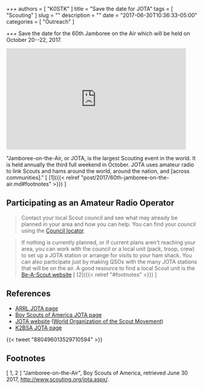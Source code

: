 +++
authors = [ "K0STK" ]
title = "Save the date for JOTA"
tags = [ "Scouting" ]
slug = ""
description = ""
date = "2017-06-30T10:36:33-05:00"
categories = [ "Outreach" ]

+++
Save the date for the 60th Jamboree on the Air which will be held
on October 20--22, 2017.

<iframe src="https://player.vimeo.com/video/191558208" width="474" height="267" frameborder="0" webkitallowfullscreen mozallowfullscreen allowfullscreen></iframe>
<!--more-->

"Jamboree-on-the-Air, or JOTA, is the largest Scouting event in the world. It
is held annually the third full weekend in October. JOTA uses amateur radio to
link Scouts and hams around the world, around the nation, and [across
communities]."
[ [1]({{< relref "post/2017/60th-jamboree-on-the-air.md#footnotes" >}}) ]

## Participating as an Amateur Radio Operator

>Contact your local Scout council and see what may already be planned
>in your area and how you can help. You can find your council using the
>[Council locator](http://www.scouting.org/LocalCouncilLocator.aspx).

>If nothing is currently planned, or if current plans aren't reaching
>your area, you can work with the council or a local unit (pack, troop,
>crew) to set up a JOTA station or arrange for visits to your ham
>shack. You can also participate just by making QSOs with the many JOTA
>stations that will be on the air. A good resource to find a local Scout
>unit is the
>[Be-A-Scout website](https://beascout.scouting.org/BeAScoutMap.aspx)
<span style="font-style:normal;">[ [2]({{< relref "#footnotes" >}}) ]</span>

## References

* [ARRL JOTA page](http://www.arrl.org/jamboree-on-the-air-jota/)
* [Boy Scouts of America JOTA page](http://www.scouting.org/jota.aspx/)
* [JOTA website](http://jotajoti.info/) ([World Organization of the Scout Movement](http://www.scout.org/))
* [K2BSA JOTA page](https://www.k2bsa.net/jota/)

{{< tweet "880496013529710594" >}}

## Footnotes

[ 1, 2 ] "Jamboree-on-the-Air",
Boy Scouts of America, retrieved June 30 2017,
http://www.scouting.org/jota.aspx/.
